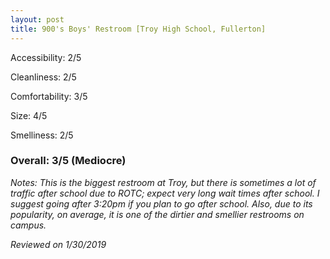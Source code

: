 ```yaml
---
layout: post
title: 900's Boys' Restroom [Troy High School, Fullerton]
---
```


Accessibility: 2/5

Cleanliness: 2/5

Comfortability: 3/5

Size: 4/5

Smelliness: 2/5 

### Overall: 3/5 (Mediocre)

*Notes: This is the biggest restroom at Troy, but there is sometimes a lot of traffic after school due to ROTC; expect very long wait times after school. I suggest going after 3:20pm if you plan to go after school. Also, due to its popularity, on average, it is one of the dirtier and smellier restrooms on campus.*

*Reviewed on 1/30/2019*
